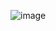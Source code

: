 ![image](https://github.com/ilrexho2011/Project-EULER-Possible-Solutions-Problems-201_to_300/assets/61479363/9a304472-5ea3-4c70-a1e8-604b0468eaa6)

